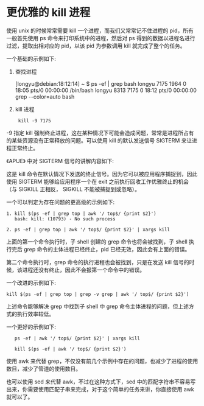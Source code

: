 # 更优雅的 kill 进程

使用 unix  的时候常常需要 kill 一个进程，而我们又常常记不住进程的 pid，所有一般首先使用 ps 命令来打印系统中的进程，然后对 ps 得到的数据以进程名进行过滤，提取出相对应的 pid，以该 pid 为参数调用 kill 就完成了整个的任务。

一个基础的示例如下:

1. 查找进程
	
	[longyu@debian:18:12:14] ~ $ ps -ef | grep bash
	longyu    7175  1964  0 18:05 pts/0    00:00:00 /bin/bash
	longyu    8313  7175  0 18:12 pts/0    00:00:00 grep --color=auto bash
	
2. kill 进程
	
		kill -9 7175
	
-9 指定 kill 强制终止进程，这在某种情况下可能会造成问题，常常是进程所占有的某些资源没有正常释放的问题。可以使用 kill 的默认发送信号 SIGTERM 来让进程正常终止。

《APUE》 中对 SIGTERM 信号的讲解内容如下:

这是 kill 命令在默认情况下发送的终止信号。因为它可以被应用程序捕捉到，因此使用 SIGTERM 能够给应用程序一个在 exit 之前执行回收工作优雅终止的机会（与  SIGKILL 正相反， SIGKILL 不能被捕捉到或忽略）。

一个可以判定为存在问题的更高级的示例如下:
	
	1. kill $(ps -ef | grep top | awk '/ top$/ {print $2}')
	   bash: kill: (10793) - No such process
	
	2. ps -ef | grep top | awk '/ top$/ {print $2}' | xargs kill

	
上面的第一个命令执行时，子 shell 创建的 grep 命令也将会被找到，子 shell 执行完后 grep 命令的主体进程已经终止，pid 已经无效，因此会有上面的错误。

第二个命令执行时，grep 命令的执行进程也会被找到，只是在发送 kill 信号的时候，该进程还没有终止，因此不会报第一个命令中的错误。

一个改进的示例如下:
	
	
	kill $(ps -ef | grep top | grep -v grep | awk '/ top$/ {print $2}')
	
上述命令能够解决 grep 中找到子 shell 中 grep 命令主体进程的问题，但上述方式的执行效率较低。

一个更好的示例如下:
	
       ps -ef | awk '/ top$/ {print $2}' | xargs kill 
       
       kill $(ps -ef | awk '/ top$/ {print $2}')
       
使用 awk 来代替 grep，不仅没有前几个示例中存在的问题，也减少了进程的使用数目，减少了管道的使用数目。

也可以使用 sed 来代替 awk，不过在这种方式下，sed 中的匹配字符串不容易写出来，你需要使用匹配子串来完成，对于这个简单的任务来讲，你直接使用 awk 就可以了。

